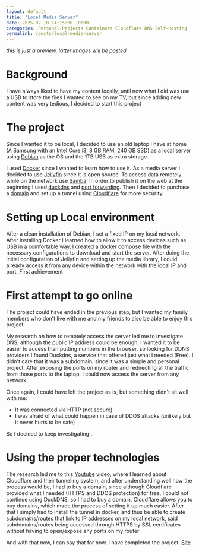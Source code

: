 ```yaml
---
layout: default
title: "Local Media Server"
date: 2025-02-18 14:15:00 -0000
categories: Personal-Projects Containers Cloudflare DNS Self-Hosting
permalink: /posts/local-media-server
---
```


*this is just a preview, latter images will be posted*

# Background

I have always liked to have my content locally, until now what I did was use a USB to store the files I wanted to see on my TV, but since adding new content was very tedious, I decided to start this project

# The project

Since I wanted it to be local, I decided to use an old laptop I have at home (A Samsung with an Intel Core i3, 8 GB RAM, 240 GB SSD) as a local server using [Debian](https://www.debian.org/) as the OS and the 1TB USB as extra storage.

I used [Docker](https://www.docker.com/) since I wanted to learn how to use it. As a media server I decided to use [Jellyfin](https://jellyfin.org/) since it is open source. To access data remotely while on the network use [Samba](https://www.samba.org/samba/). In order to publish it on the web at the beginning I used [duckdns](https://www.duckdns.org/) and [port forwarding](https://portforward.com/). Then I decided to purchase a [domain](https://nehemiasfeliz.com/) and set up a tunnel using [Cloudflare](https://www.cloudflare.com/es-es/) for more security.

# Setting up Local environment

After a clean installation of Debian, I set a fixed IP on my local network. After installing Docker I learned how to allow it to access devices such as USB in a comfortable way, I created a docker compose file with the necessary configurations to download and start the server. After doing the initial configuration of Jellyfin and setting up the media library, I could already access it from any device within the network with the local IP and port. First achievement

# First attempt to go online

The project could have ended in the previous step, but I wanted my family members who don't live with me and my friends to also be able to enjoy this project.

My research on how to remotely access the server led me to investigate DNS, although the public IP address could be enough, I wanted it to be easier to access than putting numbers in the browser, so looking for DDNS providers I found Duckdns, a service that offered just what I needed (Free). I didn't care that it was a subdomain, since it was a simple and personal project. After exposing the ports on my router and redirecting all the traffic from those ports to the laptop, I could now access the server from any network.

Once again, I could have left the project as is, but something didn't sit well with me:
*   It was connected via HTTP (not secure)
*   I was afraid of what could happen in case of DDOS attacks (unlikely but it never hurts to be safe)

So I decided to keep investigating...

# Using the proper technologies

The research led me to this [Youtube](https://youtu.be/ey4u7OUAF3c?si=iqb3qRVzkVIa4Uk1) video, where I learned about Cloudflare and their tunneling system, and after understanding well how the process would be, I had to buy a domain, since although Cloudflare provided what I needed (HTTPS and DDOS protection) for free, I could not continue using DuckDNS, so I had to buy a domain, Cloudflare allows you to buy domains, which made the process of setting it up much easier. After that I simply had to install the tunnel in docker, and thus be able to create subdomains/routes that link to IP addresses on my local network, said subdomains/routes being accessed through HTTPS by SSL certificates without having to open/expose any ports on my router

And with that now, I can say that for now, I have completed the project.
[Site](https://media.nehemiasfeliz.com/)